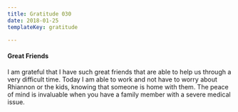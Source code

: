 ```yaml
---
title: Gratitude 030
date: 2018-01-25
templateKey: gratitude

---
```


#### Great Friends

I am grateful that I have such great friends that are able to help us through a very difficult time.  Today I am able to work and not have to worry about Rhiannon or the kids, knowing that someone is home with them.  The peace of mind is invaluable when you have a family member with a severe medical issue.  


